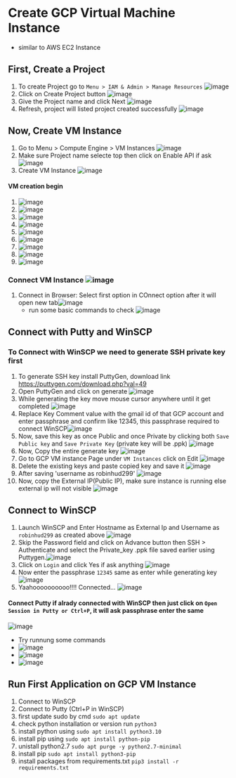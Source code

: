 # Create GCP Virtual Machine Instance 
  - similar to AWS EC2 Instance

## First, Create a Project
1. To create Project go to `Menu > IAM & Admin > Manage Resources` ![image](https://user-images.githubusercontent.com/40932902/208935255-cfb10bbe-4cfa-43f6-a72f-8befb8a58a80.png)
2. Click on Create Project button ![image](https://user-images.githubusercontent.com/40932902/208935571-49883fce-112e-453b-8420-38b695175e51.png)
3. Give the Project name and click Next ![image](https://user-images.githubusercontent.com/40932902/208936009-18cff531-d352-44d7-87f3-a68236531703.png)
4. Refresh, project will listed project created successfully ![image](https://user-images.githubusercontent.com/40932902/208936224-07e96323-b5c2-4a1c-a846-e90e2a85df3e.png)

## Now, Create VM Instance
1. Go to Menu > Compute Engine > VM Instances ![image](https://user-images.githubusercontent.com/40932902/208936806-e139e143-de76-47a1-b0ac-6a88c14dd285.png)
2. Make sure Project name selecte top then click on Enable API if ask ![image](https://user-images.githubusercontent.com/40932902/208937098-ebe7954e-f5ce-4b04-9471-3e68caef0c20.png)
3. Create VM Instance ![image](https://user-images.githubusercontent.com/40932902/208937527-b2fb82a2-8846-471e-a257-c8123f919102.png)
#### VM creation begin
  1. ![image](https://user-images.githubusercontent.com/40932902/208940608-a4874d04-e4b0-4991-9ebf-1a5c5b892afd.png)
  2. ![image](https://user-images.githubusercontent.com/40932902/208940777-bc915590-e4bf-4342-98d7-fd7d2214df36.png)
  3. ![image](https://user-images.githubusercontent.com/40932902/208940923-29122610-b054-4681-ab42-6582a0f119b8.png)
  4. ![image](https://user-images.githubusercontent.com/40932902/208941075-d5796361-9f76-4a9f-82c2-6296504d533f.png)
  5. ![image](https://user-images.githubusercontent.com/40932902/208941319-e1fb11d6-6ff1-4f0e-b1b9-390e81d11918.png)
  6. ![image](https://user-images.githubusercontent.com/40932902/208941632-a2b6fe75-2827-4adf-9c5f-26fb847c65d7.png)
  7. ![image](https://user-images.githubusercontent.com/40932902/208941835-b3f07004-5dd3-4900-85a9-89f2af12bbbf.png)
  8. ![image](https://user-images.githubusercontent.com/40932902/208942069-14ec5df3-22c3-40d8-9905-2b470535c026.png)
  9. ![image](https://user-images.githubusercontent.com/40932902/208942118-b0b2241b-caf4-44e3-8a10-5e94cb2bf09e.png)

### Connect VM Instance ![image](https://user-images.githubusercontent.com/40932902/208942251-bdca4fbd-b01a-40e4-8560-c7072977d3c3.png)
1. Connect in Browser: Select first option in COnnect option after it will open new tab![image](https://user-images.githubusercontent.com/40932902/208942725-435ccfcb-59ae-46d7-8bfa-536bf204ea65.png)
   - run some basic commands to check ![image](https://user-images.githubusercontent.com/40932902/208943446-cf6260f1-e1f4-4ca7-8b31-1d84412d3825.png)
## Connect with Putty and WinSCP
### To Connect with WinSCP we need to generate SSH private key first
1. To generate SSH key install PuttyGen, download link https://puttygen.com/download.php?val=49
2. Open PuttyGen and click on generate ![image](https://user-images.githubusercontent.com/40932902/208953616-5a85aed9-88e9-4ec1-93bc-63da90ab8ae8.png)
3. While generating the key move mouse cursor anywhere until it get completed ![image](https://user-images.githubusercontent.com/40932902/208953929-0da64d33-7b69-4f00-87c1-3c6d03d643a7.png)
4. Replace Key Comment value with the gmail id of that GCP account and enter passphrase and confirm like 12345, this passphrase required to connect WinSCP![image](https://user-images.githubusercontent.com/40932902/208954902-106791ec-8292-4c0e-99ea-68913f43b596.png)
5. Now, save this key as once Public and once Private by clicking both `Save Public key` and `Save Private Key` (private key will be .ppk) ![image](https://user-images.githubusercontent.com/40932902/208955780-7f10dce6-7532-42f5-b04e-236e3846d378.png)
6. Now, Copy the entire generate key ![image](https://user-images.githubusercontent.com/40932902/208955737-9992c13a-c47f-4558-b0ec-6fc6c4f77866.png)
7. Go to GCP VM instance Page under `VM Instances` click on Edit ![image](https://user-images.githubusercontent.com/40932902/208956212-232cc90e-f4a4-45b1-8555-5be0889fc13e.png)
8. Delete the existing keys and paste copied key and save it ![image](https://user-images.githubusercontent.com/40932902/208957657-bd464579-fc6f-4a77-9ffb-289429891d63.png)
9. After saving 'username as robinhud299' ![image](https://user-images.githubusercontent.com/40932902/208957902-bed6fbef-a388-4f03-806a-8ceeff426301.png)
10. Now, copy the External IP(Public IP), make sure instance is running else external ip will not visible ![image](https://user-images.githubusercontent.com/40932902/208958430-09d6b298-a21e-4f90-9bd9-dac119a5ee8d.png)

## Connect to WinSCP
1. Launch WinSCP and  Enter Hostname as External Ip and Username as `robinhud299` as created above ![image](https://user-images.githubusercontent.com/40932902/208958817-840ddbb7-5180-489c-b925-3ce776d70df9.png)
2. Skip the Password field and click on Advance button then SSH > Authenticate and select the Private_key .ppk file saved earlier using Puttygen.![image](https://user-images.githubusercontent.com/40932902/208959298-779b397b-bbe5-4f40-85ae-7e8cf08fa5f4.png)
3. Click on `Login` and click Yes if ask anything ![image](https://user-images.githubusercontent.com/40932902/208959479-e9764aa9-977c-4f8b-80bd-2714e376d951.png)
4. Now enter the passphrase `12345` same as enter while generating key ![image](https://user-images.githubusercontent.com/40932902/208959713-237bbd6e-2b65-41e9-a4c4-774eb7a73d4e.png)
5. Yaahoooooooooo!!!! Connected... ![image](https://user-images.githubusercontent.com/40932902/208959867-d16d6f5a-b6cd-4adc-9e37-2d2e41b42275.png)

####  Connect Putty if alrady connected with WinSCP then just click on `Open Session in Putty or Ctrl+P`, it will ask passphrase enter the same
![image](https://user-images.githubusercontent.com/40932902/208960318-747be84b-d3a0-4502-8bb9-575600d19a3d.png)

- Try runnung some commands 
- ![image](https://user-images.githubusercontent.com/40932902/208960841-9f656993-bb5c-46ac-85ad-c23475275c1d.png)
- ![image](https://user-images.githubusercontent.com/40932902/208961036-09464c48-dd71-4eb4-b28a-643973c9a5e4.png)
- ![image](https://user-images.githubusercontent.com/40932902/208961340-10628d98-7802-4861-b72d-745954d4f654.png)

## Run First Application on GCP VM Instance
1. Connect to WinSCP
2. Connect to Putty (Ctrl+P in WinSCP)
3. first update sudo by cmd `sudo apt update`
4. check python installation or version  run `python3`
5. install python using `sudo apt install python3.10`
6. install pip using `sudo apt install python-pip`
7. unistall python2.7 `sudo apt purge -y python2.7-minimal`
8. install pip `sudo apt install python3-pip`
9. install packages from requirements.txt `pip3 install -r requirements.txt`

















